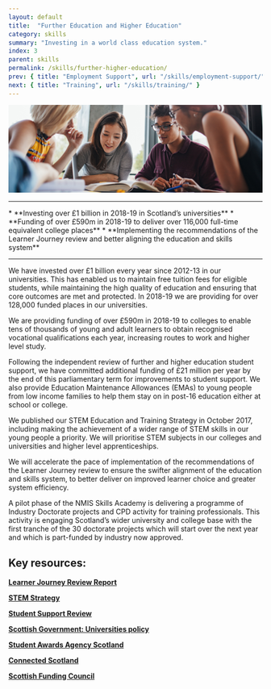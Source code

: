 ```yaml
---
layout: default
title:  "Further Education and Higher Education"
category: skills
summary: "Investing in a world class education system."
index: 3
parent: skills
permalink: /skills/further-higher-education/
prev: { title: "Employment Support", url: "/skills/employment-support/" }
next: { title: "Training", url: "/skills/training/" }
---
```


![Students leaning in to read a book together](/assets/images/pageimages/skills2.jpg)
<br>
<hr>
* **Investing over £1 billion in 2018-19 in Scotland’s universities**
* **Funding of over £590m in 2018-19 to deliver over 116,000 full-time equivalent college places**
* **Implementing the recommendations of the Learner Journey review and better aligning the education and skills system**

<hr>

We have invested over £1 billion every year since 2012-13 in our universities. This has enabled us to maintain free tuition fees for eligible students, while maintaining the high quality of education and ensuring that core outcomes are met and protected. In 2018-19 we are providing for over 128,000 funded places in our universities. 

We are providing funding of over £590m in 2018-19 to colleges to enable tens of thousands of young and adult learners to obtain recognised vocational qualifications each year, increasing routes to work and higher level study. 

Following the independent review of further and higher education student support, we have committed additional funding of £21 million per year by the end of this parliamentary term for improvements to student support. We also provide Education Maintenance Allowances (EMAs) to young people from low income families to help them stay on in post-16 education either at school or college.

We published our STEM Education and Training Strategy in October 2017, including making the achievement of a wider range of STEM skills in our young people a priority.  We will prioritise STEM subjects in our colleges and universities and higher level apprenticeships. 

We will accelerate the pace of implementation of the recommendations of the Learner Journey review to ensure the swifter alignment of the education and skills system, to better deliver on improved learner choice and greater system efficiency. 

A pilot phase of the NMIS Skills Academy is delivering a programme of Industry Doctorate projects and CPD activity for training professionals. This activity is engaging Scotland’s wider university and college base with the first tranche of the 30 doctorate projects which will start over the next year and which is part-funded by industry now approved.


## Key resources:

**[Learner Journey Review Report](https://beta.gov.scot/publications/15-24-learner-journey-review-9781788518741/)**

**[STEM Strategy](https://beta.gov.scot/publications/science-technology-engineering-mathematics-education-training-strategy-scotland/)**

**[Student Support Review](https://beta.gov.scot/publications/independent-review-student-financial-support-scotland/)**

**[Scottish Government: Universities policy](https://beta.gov.scot/policies/universities/)**

**[Student Awards Agency Scotland](https://www.saas.gov.uk/)**

**[Connected Scotland](http://connectedscotland.org/)**

**[Scottish Funding Council](http://www.sfc.ac.uk/)**
